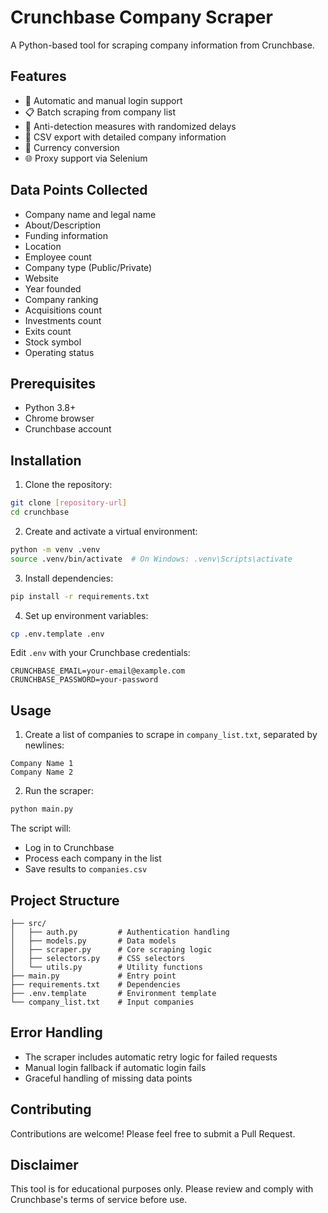 # Crunchbase Company Scraper

A Python-based tool for scraping company information from Crunchbase.

## Features

- 🔐 Automatic and manual login support
- 📋 Batch scraping from company list
- 🤖 Anti-detection measures with randomized delays
- 💾 CSV export with detailed company information
- 💱 Currency conversion
- 🌐 Proxy support via Selenium

## Data Points Collected

- Company name and legal name
- About/Description
- Funding information
- Location
- Employee count
- Company type (Public/Private)
- Website
- Year founded
- Company ranking
- Acquisitions count
- Investments count
- Exits count
- Stock symbol
- Operating status

## Prerequisites

- Python 3.8+
- Chrome browser
- Crunchbase account

## Installation

1. Clone the repository:
```bash
git clone [repository-url]
cd crunchbase
```

2. Create and activate a virtual environment:
```bash
python -m venv .venv
source .venv/bin/activate  # On Windows: .venv\Scripts\activate
```

3. Install dependencies:
```bash
pip install -r requirements.txt
```

4. Set up environment variables:
```bash
cp .env.template .env
```
Edit `.env` with your Crunchbase credentials:
```
CRUNCHBASE_EMAIL=your-email@example.com
CRUNCHBASE_PASSWORD=your-password
```

## Usage

1. Create a list of companies to scrape in `company_list.txt`, separated by newlines:
```
Company Name 1
Company Name 2
```

2. Run the scraper:
```bash
python main.py
```

The script will:
- Log in to Crunchbase
- Process each company in the list
- Save results to `companies.csv`

## Project Structure

```
├── src/
│   ├── auth.py         # Authentication handling
│   ├── models.py       # Data models
│   ├── scraper.py      # Core scraping logic
│   ├── selectors.py    # CSS selectors
│   └── utils.py        # Utility functions
├── main.py             # Entry point
├── requirements.txt    # Dependencies
├── .env.template       # Environment template
└── company_list.txt    # Input companies
```

## Error Handling

- The scraper includes automatic retry logic for failed requests
- Manual login fallback if automatic login fails
- Graceful handling of missing data points

## Contributing

Contributions are welcome! Please feel free to submit a Pull Request.

## Disclaimer

This tool is for educational purposes only. Please review and comply with Crunchbase's terms of service before use.